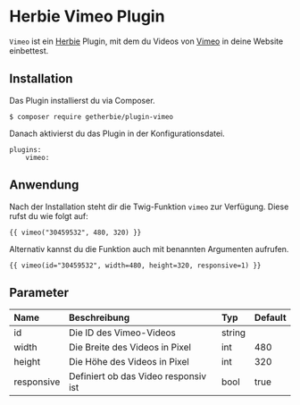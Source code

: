 Herbie Vimeo Plugin
===================

`Vimeo` ist ein [Herbie](http://github.com/getherbie/herbie) Plugin, mit dem du Videos von [Vimeo](https://vimeo.com) 
in deine Website einbettest.

Installation
------------

Das Plugin installierst du via Composer.

	$ composer require getherbie/plugin-vimeo

Danach aktivierst du das Plugin in der Konfigurationsdatei.

    plugins:
        vimeo:
        
        
Anwendung
---------

Nach der Installation steht dir die Twig-Funktion `vimeo` zur Verfügung. Diese rufst du wie folgt auf:

    {{ vimeo("30459532", 480, 320) }}

Alternativ kannst du die Funktion auch mit benannten Argumenten aufrufen.

    {{ vimeo(id="30459532", width=480, height=320, responsive=1) }}


Parameter
---------

Name        | Beschreibung                          | Typ       | Default
:---------- | :------------------------------------ | :-------- | :------
id          | Die ID des Vimeo-Videos               | string    |  
width       | Die Breite des Videos in Pixel        | int       | 480
height      | Die Höhe des Videos in Pixel          | int       | 320
responsive  | Definiert ob das Video responsiv ist  | bool      | true

